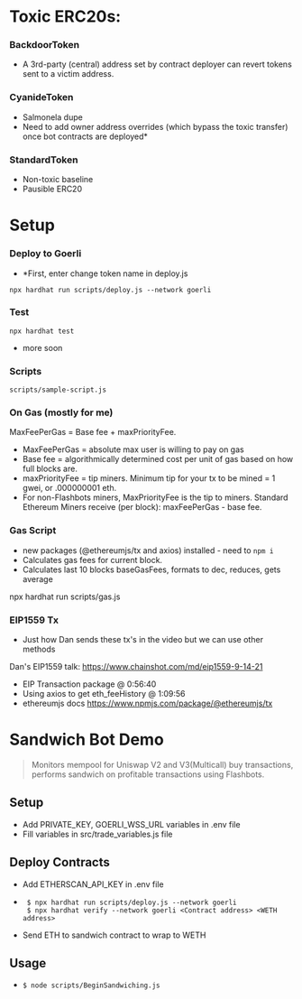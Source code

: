 # Toxic ERC20s:

### BackdoorToken

- A 3rd-party (central) address set by contract deployer can revert tokens sent to a victim address. 

### CyanideToken 

- Salmonela dupe
- Need to add owner address overrides (which bypass the toxic transfer) once bot contracts are deployed\*

### StandardToken

- Non-toxic baseline
- Pausible ERC20

# Setup

### Deploy to Goerli

- \*First, enter change token name in deploy.js

`npx hardhat run scripts/deploy.js --network goerli`

### Test

`npx hardhat test`

- more soon

### Scripts

`scripts/sample-script.js`










### On Gas (mostly for me)

MaxFeePerGas = Base fee + maxPriorityFee.

- MaxFeePerGas = absolute max user is willing to pay on gas
- Base fee = algorithmically determined cost per unit of gas based on how full blocks are.
- maxPriorityFee = tip miners. Minimum tip for your tx to be mined = 1 gwei, or .000000001 eth.
- For non-Flashbots miners, MaxPriorityFee is the tip to miners. Standard Ethereum Miners receive (per block): maxFeePerGas - base fee.

### Gas Script

- new packages (@ethereumjs/tx and axios) installed - need to `npm i`
- Calculates gas fees for current block.
- Calculates last 10 blocks baseGasFees, formats to dec, reduces, gets average

npx hardhat run scripts/gas.js

### EIP1559 Tx

- Just how Dan sends these tx's in the video but we can use other methods

Dan's EIP1559 talk: https://www.chainshot.com/md/eip1559-9-14-21

- EIP Transaction package @ 0:56:40
- Using axios to get eth_feeHistory @ 1:09:56
- ethereumjs docs https://www.npmjs.com/package/@ethereumjs/tx











# Sandwich Bot Demo
> Monitors mempool for Uniswap V2 and V3(Multicall) buy transactions, performs sandwich on profitable transactions using Flashbots.

## Setup
- Add PRIVATE_KEY, GOERLI_WSS_URL variables in .env file
- Fill variables in src/trade_variables.js file

## Deploy Contracts
- Add ETHERSCAN_API_KEY in .env file
- ```
   $ npx hardhat run scripts/deploy.js --network goerli
   $ npx hardhat verify --network goerli <Contract address> <WETH address> 
   ```
- Send ETH to sandwich contract to wrap to WETH

## Usage
- `$ node scripts/BeginSandwiching.js`

